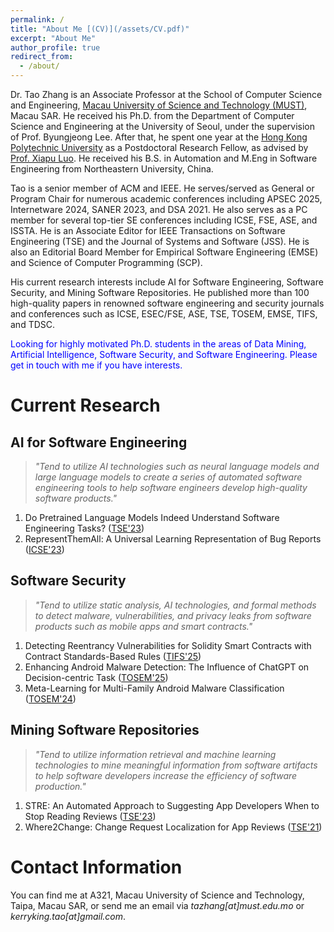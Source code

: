 ```yaml
---
permalink: /
title: "About Me [(CV)](/assets/CV.pdf)"
excerpt: "About Me"
author_profile: true
redirect_from: 
  - /about/
---
```


Dr. Tao Zhang is an Associate Professor at the School of Computer Science and Engineering, [Macau University of Science and Technology (MUST)](https://www.must.edu.mo/en), Macau SAR. He received his Ph.D. from the Department of Computer Science and Engineering at the University of Seoul, under the supervision of Prof. Byungjeong Lee. After that, he spent one year at the [Hong Kong Polytechnic University](https://www.polyu.edu.hk/en/) as a Postdoctoral Research Fellow, as advised by [Prof. Xiapu Luo](https://www4.comp.polyu.edu.hk/~csxluo/). He received his B.S. in Automation and M.Eng in Software Engineering from Northeastern University, China.

Tao is a senior member of ACM and IEEE. He serves/served as General or Program Chair for numerous academic conferences including APSEC 2025, Internetware 2024, SANER 2023, and DSA 2021. He also serves as a PC member for several top-tier SE conferences including ICSE, FSE, ASE, and ISSTA. He is an Associate Editor for IEEE Transactions on Software Engineering (TSE) and the Journal of Systems and Software (JSS). He is also an Editorial Board Member for Empirical Software Engineering (EMSE) and Science of Computer Programming (SCP).

His current research interests include AI for Software Engineering, Software Security, and Mining Software Repositories. He published more than 100 high-quality papers in renowned software engineering and security journals and conferences such as ICSE, ESEC/FSE, ASE, TSE, TOSEM, EMSE, TIFS, and TDSC.

<font color=blue>Looking for highly motivated Ph.D. students in the areas of Data Mining, Artificial Intelligence, Software Security, and Software Engineering. Please get in touch with me if you have interests.</font><br> 


Current Research
======

AI for Software Engineering
------
> *"Tend to utilize AI technologies such as neural language models and large language models to create a series of automated software engineering tools to help software engineers develop high-quality software products."*

1. Do Pretrained Language Models Indeed Understand Software Engineering Tasks? ([TSE'23](https://ieeexplore.ieee.org/document/10232920))
2. RepresentThemAll: A Universal Learning Representation of Bug Reports ([ICSE'23](https://ieeexplore.ieee.org/document/10172597))

Software Security
------
> *"Tend to utilize static analysis, AI technologies, and formal methods to detect malware, vulnerabilities, and privacy leaks from software products such as mobile apps and smart contracts."*

1. Detecting Reentrancy Vulnerabilities for Solidity Smart Contracts with Contract Standards-Based Rules ([TIFS'25](https://ieeexplore.ieee.org/document/10926491))
2. Enhancing Android Malware Detection: The Influence of ChatGPT on Decision-centric Task ([TOSEM'25](https://dl.acm.org/doi/10.1145/3720541))
3. Meta-Learning for Multi-Family Android Malware Classification ([TOSEM'24](/assets/TOSEM_2024.pdf))


Mining Software Repositories
------
> *"Tend to utilize information retrieval and machine learning technologies to mine meaningful information from software artifacts to help software developers increase the efficiency of software production."*

1. STRE: An Automated Approach to Suggesting App Developers When to Stop Reading Reviews ([TSE'23](https://ieeexplore.ieee.org/document/10149402))
2. Where2Change: Change Request Localization for App Reviews ([TSE'21](/assets/TSE_2021.pdf))


Contact Information
======
You can find me at A321, Macau University of Science and Technology, Taipa, Macau SAR, or send me an email via *tazhang[at]must.edu.mo* or *kerryking.tao[at]gmail.com*.

